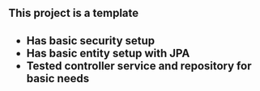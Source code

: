 <h2>This project is a template<h2>

- Has basic security setup
- Has basic entity setup with JPA
- Tested controller service and repository for basic needs